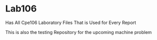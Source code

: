 # Lab106

Has All Cpe106 Laboratory Files That is Used for Every Report

This is also the testing Repository for the upcoming machine problem
